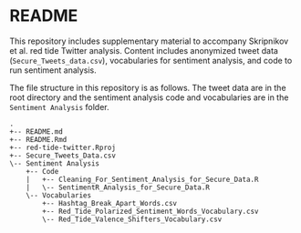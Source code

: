 
# README

This repository includes supplementary material to accompany Skripnikov
et al. red tide Twitter analysis. Content includes anonymized tweet data
(`Secure_Tweets_data.csv`), vocabularies for sentiment analysis, and
code to run sentiment analysis.

The file structure in this repository is as follows. The tweet data are
in the root directory and the sentiment analysis code and vocabularies
are in the `Sentiment Analysis` folder.

    .
    +-- README.md
    +-- README.Rmd
    +-- red-tide-twitter.Rproj
    +-- Secure_Tweets_Data.csv
    \-- Sentiment Analysis
        +-- Code
        |   +-- Cleaning_For_Sentiment_Analysis_for_Secure_Data.R
        |   \-- SentimentR_Analysis_for_Secure_Data.R
        \-- Vocabularies
            +-- Hashtag_Break_Apart_Words.csv
            +-- Red_Tide_Polarized_Sentiment_Words_Vocabulary.csv
            \-- Red_Tide_Valence_Shifters_Vocabulary.csv
